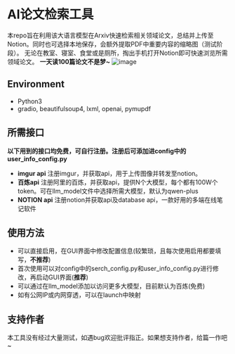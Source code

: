 # AI论文检索工具
本repo旨在利用该大语言模型在Arxiv快速检索相关领域论文，总结并上传至Notion。同时也可选择本地保存，会额外提取PDF中重要内容的缩略图（测试阶段）。
无论在教室、寝室、食堂或是厕所，掏出手机打开Notion即可快速浏览所需领域论文。
**一天读100篇论文不是梦~**
![image](https://github.com/user-attachments/assets/1ea23d67-7d4e-44e0-80b0-6fa7568d490d)



## Environment
* Python3
* gradio, beautifulsoup4, lxml, openai, pymupdf

## 所需接口
**以下用到的接口均免费，可自行注册。注册后可添加进config中的user_info_config.py**
* **imgur api** 注册imgur，并获取api，用于上传图像并转发至notion。
* **百炼api** 注册阿里的百炼，并获取api，提供N个大模型，每个都有100W个token。可在llm_model文件中选择所需大模型，默认为qwen-plus
* **NOTION api** 注册notion并获取api及database api，一款好用的多端在线笔记软件

## 使用方法
* 可以直接启用，在GUI界面中修改配置信息(较繁琐，且每次使用启用都要填写，**不推荐**)
* 首次使用可以对config中的serch_config.py和user_info_config.py进行修改，再启动GUI界面(**推荐**)
* 可以通过在llm_model添加以访问更多大模型，目前默认为百炼(免费)
* 如有公网IP或内网穿透，可以在launch中映射

## 支持作者
本工具没有经过大量测试，如遇bug欢迎批评指正。如果想支持作者，给篇一作吧~
